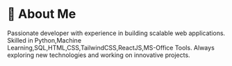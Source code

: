 # 🚀 About Me

Passionate developer with experience in building scalable web applications. Skilled in Python,Machine Learning,SQL,HTML,CSS,TailwindCSS,ReactJS,MS-Office Tools. Always exploring new technologies and working on innovative projects.

